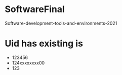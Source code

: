 # SoftwareFinal
Software-development-tools-and-environments-2021
# Uid has existing is
* 123456
* 124xxxxxxxx00
* 123
